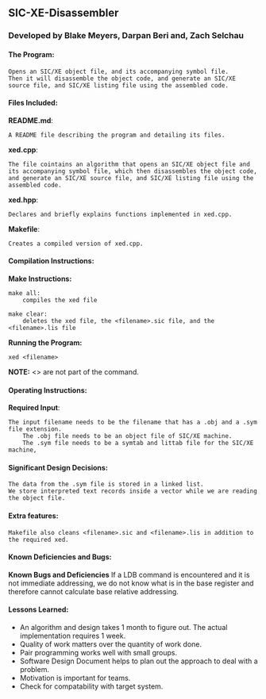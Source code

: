 <!-----------------------------------------------------------------
Name: Darpan Beri
 Project: SIC-XE-Disassembler
 File: README.md
 Notes: A README file describing the program and detailing its files.
--------------------------------------------------------------------->

## SIC-XE-Disassembler
### Developed by Blake Meyers, Darpan Beri and, Zach Selchau

#### The Program:
    Opens an SIC/XE object file, and its accompanying symbol file.
    Then it will disassemble the object code, and generate an SIC/XE source file, and SIC/XE listing file using the assembled code.

#### Files Included:
**README.md**:

    A README file describing the program and detailing its files.

**xed.cpp**:

    The file cointains an algorithm that opens an SIC/XE object file and its accompanying symbol file, which then disassembles the object code, and generate an SIC/XE source file, and SIC/XE listing file using the assembled code.

**xed.hpp**:

    Declares and briefly explains functions implemented in xed.cpp.

**Makefile**:

    Creates a compiled version of xed.cpp.

#### Compilation Instructions:
**Make Instructions:**

    make all:
    	compiles the xed file

    make clear:
    	deletes the xed file, the <filename>.sic file, and the <filename>.lis file

**Running the Program:**

    xed <filename>

**NOTE:** <> are not part of the command.

#### Operating Instructions:
**Required Input**:

    The input filename needs to be the filename that has a .obj and a .sym file extension.
        The .obj file needs to be an object file of SIC/XE machine.
        The .sym file needs to be a symtab and littab file for the SIC/XE machine,

#### Significant Design Decisions:
    The data from the .sym file is stored in a linked list.
    We store interpreted text records inside a vector while we are reading the object file.

#### Extra features:

    Makefile also cleans <filename>.sic and <filename>.lis in addition to the required xed.

#### Known Deficiencies and Bugs:
**Known Bugs and Deficiencies**
    If a LDB command is encountered and it is not immediate addressing, we do not know what is in the base register and therefore cannot calculate base relative addressing.

#### Lessons Learned:
* An algorithm and design takes 1 month to figure out. The actual implementation requires 1 week.
* Quality of work matters over the quantity of work done.
* Pair programming works well with small groups.
* Software Design Document helps to plan out the approach to deal with a problem.
* Motivation is important for teams.
* Check for compatability with target system.
<!-----------------------------------------[ EOF: README.md ]--------------------------------->
